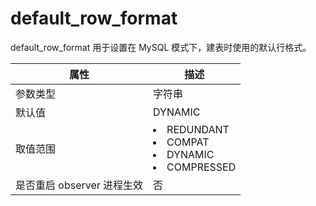 default_row_format 
=======================================

default_row_format 用于设置在 MySQL 模式下，建表时使用的默认行格式。


|      **属性**      |                                                                                                  **描述**                                                                                                   |
|------------------|-----------------------------------------------------------------------------------------------------------------------------------------------------------------------------------------------------------|
| 参数类型             | 字符串                                                                                                                                                                                                       |
| 默认值              | DYNAMIC                                                                                                                                                                                                   |
| 取值范围             | <li> REDUNDANT   <li> COMPAT   <li> DYNAMIC   <li> COMPRESSED    |
| 是否重启 observer 进程生效 | 否                                                                                                                                                                                                         |




